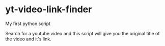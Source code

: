 # yt-video-link-finder
My first python script

Search for a youtube video and this script will give you the original title of the video and it's link.
